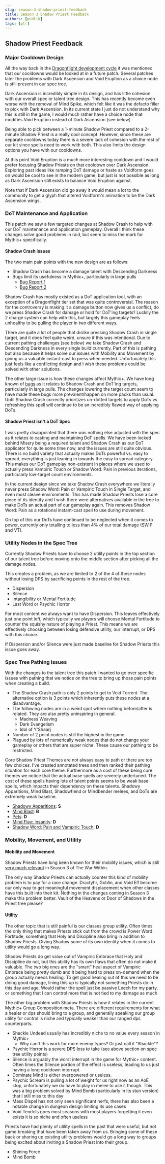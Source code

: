 ```yaml
---
slug: season-3-shadow-priest-feedback
title: Season 3 Shadow Priest Feedback
authors: [publik]
tags: [ptr]
---
```


## Shadow Priest Feedback

### Major Cooldown Design
All the way back in the [Dragonflight development cycle](https://www.bluetracker.gg/wow/topic/us-en/1279512-feedback-priests/) it was mentioned that our cooldowns would be looked at in a future patch. Several patches later the problems with Dark Ascension and Void Eruption as a choice node is still present in our spec tree.

Dark Ascension is incredibly simple in its design, and has little cohesion with our overall spec or talent tree design. This has recently become even worse with the removal of Mind Spike, which felt like it was the defacto filler to pick with Dark Ascension. In its current state I just do not understand why this is still in the game, I would much rather have a choice node that modifies Void Eruption instead of Dark Ascension (see below).

Being able to pick between a 1-minute Shadow Priest compared to a 2-minute Shadow Priest is a really cool concept. However, since these are separate cooldowns today there is a severe lack of cohesion with the rest of our kit since spells need to work with both. This also limits the design options you have with our cooldowns.

At this point Void Eruption is a much more interesting cooldown and I would prefer focusing Shadow Priests on that cooldown over Dark Ascension. Exploring past ideas like ramping DoT damage or haste as Voidform goes on would be cool to see in the modern game, but just is not possible as long as Dark Ascension still exists to balance Void Eruption against.

Note that if Dark Ascension did go away it would mean a lot to the community to get a glyph that altered Voidform's animation to be the Dark Ascension wings. 

### DoT Maintenance and Application
This patch we saw a few targeted changes at Shadow Crash to help with our DoT maintenance and application gameplay. Overall I think these changes solve good problems in raid, but seem to miss the mark for Mythic+ specifically.

#### Shadow Crash Issues
The two main pain points with the new design are as follows:
- Shadow Crash has become a damage talent with Descending Darkness
- Bugs limit its usefulness in Mythic+, particularly in large pulls
  - [Bug Report 1](https://github.com/SimCMinMax/WoW-BugTracker/issues/1093)
  - [Bug Report 2](https://github.com/SimCMinMax/WoW-BugTracker/issues/1286)

Shadow Crash has mostly existed as a DoT application tool, with an exception of a Dragonflight tier set that was quite controversial. The reason for the controversy is making it a damage button now gives us a conflict, do we press Shadow Crash for damage or hold for DoT'ing targets? Luckily the 2 charge system can help with this, but largely this gameplay feels unhealthy to be pulling the player in two different ways. 

There are quite a lot of people that dislike pressing Shadow Crash in single target, and it does feel quite weird, unsure if this was intentional. Due to current pathing challenges (see below) we take Shadow Crash and Descending Darkness in every single build currently. Part of this is pathing but also because it helps solve our issues with Mobility and Movement by giving us a valuable instant-cast to press when needed. Unfortunately this just feels like a conflicting design and I wish these problems could be solved with other solutions.

The other large issue is how these changes affect Mythic+. We have long known of [bugs](https://github.com/SimCMinMax/WoW-BugTracker/issues?q=is%3Aissue%20state%3Aopen%20shadow%20crash) as it relates to Shadow Crash and DoT'ing targets, particularly in large pulls. The changes lowering the target count seem to have made these bugs more prevalent/happen on more packs than usual. Until Shadow Crash correctly prioritizes un-dotted targets to apply DoTs vs. refreshing this spell will continue to be an incredibly flawed way of applying DoTs.

#### Shadow Priest isn't a DoT Spec
I was pretty disappointed that there was nothing else adjusted with the spec as it relates to casting and maintaining DoT spells. We have been locked behind Misery being a required talent and Shadow Crash as our DoT applicator for quite some time now, and the issues are still quite obvious. There is no build variety that actually makes DoTs powerful vs. easy to spread, everything is just leaning in towards the easy to spread category. This makes our DoT gameplay non-existent in places where we used to actually press Vampiric Touch or Shadow Word: Pain in previous iterations, particularly low-target count environments.

In the current design since we take Shadow Crash everywhere we literally never press Shadow Word: Pain or Vampiric Touch in Single Target, and even most cleave environments. This has made Shadow Priests lose a core piece of its identity and I wish there were alternatives available in the tree to make DoTs an actual part of our gameplay again. This removes Shadow Word: Pain as a rotational instant-cast spell to use during movement.

On top of this our DoTs have continued to be neglected when it comes to power, currently only totalling to less than 4% of our total damage (SW:P and VT).

### Utility Nodes in the Spec Tree
Currently Shadow Priests have to choose 2 utility points in the top section of our talent tree before moving onto the middle section after picking all the damage nodes.

This creates a problem, as we are limited to 2 of the 4 of these nodes without losing DPS by sacrificing points in the rest of the tree.
- Dispersion
- Silence
- Intangibility or Mental Fortitude
- Last Word or Psychic Horror

For most content we always want to have Dispersion. This leaves effectively just one point left, which typically we players will choose Mental Fortitude to counter the squishy nature of playing a Priest. This means we are effectively choosing between losing defensive utility, our interrupt, or DPS with this choice.

If Dispersion and/or Silence were just made baseline for Shadow Priests this issue goes away.

### Spec Tree Pathing Issues
With the changes to the talent tree this patch I wanted to go over specific issues with pathing that we notice on the tree to bring up those pain points when creating a build.
- The Shadow Crash path is only 2 points to get to Void Torrent. The alternative option is 3 points which inherently puts these nodes at a disadvantage.
- The following nodes are in a weird spot where nothing before/after is related. They are also pretty uninspiring in general.
  - Madness Weaving
  - Dark Evangelism
  - Idol of Y'Shaarj
- Number of 2 point nodes is still the highest in the game
- Plagued by lots of numerically weak nodes that do not change your gameplay or others that are super niche. These cause our pathing to be restricted.

Core Shadow Priest Themes are not always easy to path or there are too few choices. I've created annotated trees and then ranked their pathing situation for each core theme. Furthermore as a cost of these being core themes we notice that the actual base spells are severely undertuned. The cost of these spells having lots of talent points seems to be weak base spells, which impacts their dependency on these talents. Shadowy Apparitions, Mind Blast, Shadowfiend or Mindbender melees, and DoTs are extremely weak baseline.
- [Shadowy Apparitions](https://www.wowhead.com/ptr-2/talent-calc/priest/shadow/archon/DBAAAGZFhfFQFQFQFQFAAAAA): **S**
- [Mind Blast](https://www.wowhead.com/ptr-2/talent-calc/priest/shadow/archon/DBAAAGg5BOBFBKBQBiUBBhOBAAAA): **B**
- [Pets](https://www.wowhead.com/ptr-2/talent-calc/priest/shadow/archon/DBAAAFhXGh5GQGYGDGAAAAA): **D**
- [Mind Flay: Insanity](https://www.wowhead.com/ptr-2/talent-calc/priest/shadow/archon/DBAAAFg9IQISIIIDIChOAfAAAAA): **D**
- [Shadow Word: Pain and Vampiric Touch](https://www.wowhead.com/ptr-2/talent-calc/priest/shadow/archon/DBAAAHhIDHCKJFJQJdJBDBhQBAAAA): **D**

### Mobility, Movement, and Utility

#### Mobility and Movement
Shadow Priests have long been known for their mobility issues, which is still [very much relevant](https://www.twitch.tv/publikpriest/clip/OptimisticAmericanSalsifyGrammarKing-ifxkZMx8sCOrUrd3) in Season 3 of The War Within. 

The only way Shadow Priests can actually counter this kind of mobility problem is to pay for a race change. Dractyhr, Goblin, and Void Elf become our only way to get meaningful movement displacement when other classes have this built into their kit. Nothing in the changes coming in Season 3 make this problem better. Vault of the Heavens or Door of Shadows in the Priest tree please?

#### Utility
The other topic that is still painful is our classes group utility. Often times the only thing that makes Priests stick out from the crowd is Power Word: Fortitude, something that Holy and Discipline also bring in addition to Shadow Priests. Giving Shadow some of its own identity when it comes to utility would go a long way.

Shadow Priests do get value out of Vampiric Embrace that Holy and Discipline do not, but this ability has its own flaws that often do not make it valuable. The two big ones are the "smart" heal aspect of Vampiric Embrace being pretty dumb and it being hard to press on-demand when the group actually needs healing. To get good healing out of this we need to be doing good damage, lining this up is typically not something Priests do in this day and age. Would rather the spell just be passive Leech for my party, or something that I can control more that is not tied to my damage as much.

The other big problem with Shadow Priests is how it relates in the current Mythic+ Group Composition meta. There are different requirements for what a healer or dps should bring to a group, and generally speaking our group utility for control is niche and typically weaker than our ranged dps counterparts.
- Shackle Undead usually has incredibly niche to no value every season in Mythic+
  - Why can't this work for more enemy types? Or just call it "Shackle"?
- Psychic Horror is a severe DPS loss to take (see above section on spec tree utility points)
- Silence is arguably the worst interrupt in the game for Mythic+ content. Often times the Silence portion of the effect is useless, leading to us just having a long cooldown interrupt.
- Dominate Mind is either overpowered or useless.
- Psychic Scream is pulling a lot of weight for us right now as an AoE stop, unfortunately we do have to play in melee to use it though. This was a big problem solved by Mind Bomb (particularly in its stun version) that I still miss to this day
- Mass Dispel has not only seen significant nerfs, there has also been a notable change in dungeon design limiting its use cases
- Void Tendrils goes most seasons with most players forgetting it even exists it is so niche and often useless

Priests have had plenty of utility spells in the past that were useful, but not game breaking that have been taken away from us. Bringing some of these back or shoring up existing utility problems would go a long way to groups being excited about inviting a Shadow Priest into their group.
- Shining Force
- Mind Bomb